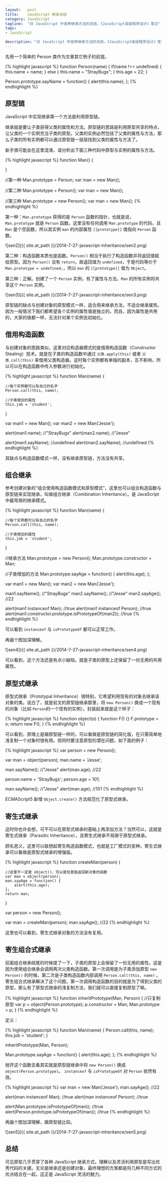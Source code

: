 ```yaml
--- 
layout:   post
title:    JavaScript 继承总结
category: JavaScript
tagline:  "对 JavaScript 中各种继承方法的总结，《JavaScript高级程序设计》笔记"
tags: 
- JavaScript

description: "对 JavaScript 中各种继承方法的总结，《JavaScript高级程序设计》笔记"
---
```


先用一个简单的 Person 类作为文章其它例子的前提。

{% highlight javascript %}
function Person(name) {
    if(name !== undefined) {
        this.name = name;
    } else {
        this.name = "StrayBugs";
    }
    this.age = 22;
}

Person.prototype.sayName = function() {
    alert(this.name);
};
{% endhighlight %}

原型链
------

JavaScript 中实现继承第一个方法是利用原型链。

继承就是要让子类获得父类的属性和方法。原型链的思路是利用原型共享的特点，让父类的一个实例充当子类的原型。父类的实例必然包括了父类的属性与方法，那么子类的所有实例都可以通过原型链一层层找到父类的属性与方法了。

新手很可能会在这里混淆，请分析出下面三种代码中原型与实例的属性与方法。

{% highlight javascript %}
function Man() {

}

//第一种
Man.prototype = Person;
var man = new Man();

//第二种
Man.prototype = Person();
var man = new Man();

//第三种
Man.prototype = new Person();
var man = new Man();
{% endhighlight %}

第一种：`Man.prototype` 获得的是 `Person` 函数的指针，也就是说，`Man.prototype` 就是 `Person` 函数。这里没有任何调用 `Man.prototype` 的代码，且 `Man` 是个空函数，所以其实例 `man` 的内部属性 `[[prototype]]` 值指向 `Person` 函数。

![sen2]({{ site.at_path }}/2014-7-27-javascript-inheritance/sen2.png)

第二种：构造函数本质也是函数。`Person()` 相当于执行了构造函数并将返回值赋给原型。因为 `Person()` 没有 `return`，故返回值为 `undefined`，于是代码等价于 `Man.prototype = undefined;`，所以 `man` 的 `[[prototype]]` 值为 `Object`。

第三种：正解。创建了一个 `Person` 实例，有了属性与方法。`Man` 的所有实例将共享这个 `Person` 实例。

![sen3]({{ site.at_path }}/2014-7-27-javascript-inheritance/sen3.png)

原型链的缺点与创建对象的原型模式一样，适合用来继承方法，不适合继承属性。因为一般情况下我们都希望各个实例的属性值是独立的。而且，因为属性是共用的，大家的值都一样，无法针对某个实例去初始化。

借用构造函数
--------------

与创建对象的思路类似，这里对应构造器模式的是借用构造函数（Constructor Stealing）技术。就是在子类的构造函数中通过 `父类.apply(this)` 或者 `父类.call(this)` 来借用父类构造器。这时每个实例都有单独的副本，互不影响，所以可以在构造函数中传入参数进行初始化。

{% highlight javascript %}
function Man(name) {

    //每个实例都可以有自己的名字
    Person.call(this, name);

    //子类增加的属性
    this.job = 'student';
}

var man1 = new Man();
var man2 = new Man('Jesse');

alert(man1.name); //"StrayBugs"
alert(man2.name); //"Jesse"

alert(man1.sayName); //undefined
alert(man2.sayName); //undefined
{% endhighlight %}

其缺点与构造函数模式一样，没有继承原型链，方法没有共享。

组合继承
-------

参考创建对象的“组合使用构造函数模式和原型模式”，这里也可以组合构造函数与原型链来实现继承，叫做组合继承（Combination Inheritance）。是 JavaScript 中最常用的继承模式。

{% highlight javascript %}
function Man(name) {

    //每个实例都可以有自己的名字
    Person.call(this, name);

    //子类增加的属性
    this.job = 'student';
}

//继承方法
Man.prototype = new Person();
Man.prototype.constructor = Man;

//子类增加的方法
Man.prototype.sayAge = function() {
    alert(this.age);
};

var man1 = new Man();
var man2 = new Man('Jesse');

man1.sayName(); //"StrayBugs"
man2.sayName(); //"Jesse"
man2.sayAge();  //22

alert(man1 instanceof Man);    //true
alert(man1 instanceof Person); //true
alert(man1.constructor.prototype.isPrototypeOf(man2)); //true
{% endhighlight %}

可以看到 `instanceof` 与 `isPrototypeOf` 都可以正常工作。

再画个图加深理解。

![sen4]({{ site.at_path }}/2014-7-27-javascript-inheritance/sen4.png)

可以看到，这个方法还是有点小缺陷。就是子类的原型上还保留了一份无用的共用属性。

原型式继承
---------

原型式继承（Prototypal Inheritance）很特别，它希望利用现有的对象去继承该对象的类。说白了，就是前文的原型链继承那里，将 `new Person()` 换成一个现有的对象（比如 `Person`的一个现有的实例）。封装起来就是这个样子：

{% highlight javascript %}
function object(o) {
    function F() {}
    F.prototype = o;
    return new F();
}
{% endhighlight %}

可以看到，原理上是跟原型链一样的，可以看做是原型链的简化版，在只需简单地浅复制一个对象时很有用。但同时要注意原型的潜在问题，如下面的例子：

{% highlight javascript %}
var person = new Person();

var man = object(person);
man.name = 'Jesse';

man.sayName(); //"Jesse"
alert(man.age);  //22

person.name = 'StrayBugs';
person.age = 101;

man.sayName(); //"Jesse"
alert(man.age);  //101
{% endhighlight %}

ECMAScript5 新增 `Object.create()` 方法规范化了原型式继承。

寄生式继承
---------

这时你也许会想，可不可以在原型式继承的基础上再添加方法？当然可以，这就是寄生式继承（Parasitic Inheritance），且寄生式继承不局限于原型式继承。

顾名思义，这里可以联想起寄生构造函数模式，也就是工厂模式的变种。寄生式继承可以看做是原型式继承的增强版。

{% highlight javascript %}
function createMan(person) {

    //这里不一定是 object()，可以是任意能返回新对象的函数
    var man = object(person);
    man.sayAge = function() {
        alert(this.age);
    };
    return man;
}

var person = new Person();

var man = createMan(person);
man.sayAge(); //22
{% endhighlight %}

这里也可以看到，寄生式继承对象的方法没有复用。

寄生组合式继承
-------------

前面组合继承结尾的时候提了一下，子类的原型上会保留了一份无用的属性。这是因为使用组合继承会调用两次父类构造函数。第一次调用是为子类添加原型 `new Person()` 的时候，第二次是子类构造函数内部调用 `Person.call(this, name)` 。寄生组合式继承解决了这个问题。第一次调用构造函数的目的就是为了得到父类的原型，那么有了原型式继承的浅复制方法，我们就可以直接复制原型了嘛。

{% highlight javascript %}
function inheritPrototype(Man, Person) {
    //只复制原型
    var p = object(Person.prototype);
    p.constructor = Man;
    Man.prototype = p;
}
{% endhighlight %}

定义：

{% highlight javascript %}
function Man(name) {
    Person.call(this, name);
    this.job = 'student';
}

inheritPrototype(Man, Person);

Man.prototype.sayAge = function() {
    alert(this.age);
};
{% endhighlight %}

抛开这个函数去看其实就是原型链继承中将 `new Person()` 换成 `object(Person.prototype)`。 `instanceof` 与 `isPrototypeOf` 对 `Person` 依然有效。

{% highlight javascript %}
var man = new Man('Jesse');
man.sayAge();  //22

alert(man instanceof Man);    //true
alert(man instanceof Person); //true

alert(Man.prototype.isPrototypeOf(man));    //true
alert(Person.prototype.isPrototypeOf(man)); //true
{% endhighlight %}

再画个图加深理解，跟原型链比较。

![sen5]({{ site.at_path }}/2014-7-27-javascript-inheritance/sen5.png)


总结
----

可见原型几乎贯穿了各种 JavaScript 继承方式。理解以及灵活利用原型是写出优秀代码的关键。无论是继承还是创建对象，最终理想的方案都是将几种不同方式的优点结合在一起，这正是 JavaScript 灵活的魅力。




















